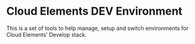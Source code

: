 # Cloud Elements DEV Environment

This is a set of tools to help manage, setup and switch environments for Cloud Elements' Develop stack.